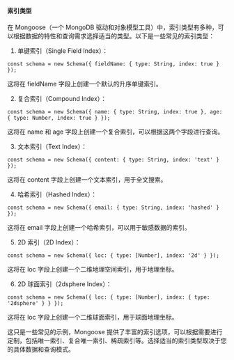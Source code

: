 #### 索引类型

在 Mongoose（一个 MongoDB 驱动和对象模型工具）中，索引类型有多种，可以根据数据的特性和查询需求选择适当的类型。以下是一些常见的索引类型：

1. 单键索引（Single Field Index）：

```
const schema = new Schema({ fieldName: { type: String, index: true } });
```
这将在 fieldName 字段上创建一个默认的升序单键索引。

2. 复合索引（Compound Index）：

```
const schema = new Schema({ name: { type: String, index: true }, age: { type: Number, index: true } });
```
这将在 name 和 age 字段上创建一个复合索引，可以根据这两个字段进行查询。

3. 文本索引（Text Index）：

```
const schema = new Schema({ content: { type: String, index: 'text' } });
```
这将在 content 字段上创建一个文本索引，用于全文搜索。

4. 哈希索引（Hashed Index）：

```
const schema = new Schema({ email: { type: String, index: 'hashed' } });
```
这将在 email 字段上创建一个哈希索引，可以用于敏感数据的索引。

5. 2D 索引（2D Index）：

```
const schema = new Schema({ loc: { type: [Number], index: '2d' } });
```
这将在 loc 字段上创建一个二维地理空间索引，用于地理坐标。

6. 2D 球面索引（2dsphere Index）：

```
const schema = new Schema({ loc: { type: [Number], index: { type: '2dsphere' } } });
```
这将在 loc 字段上创建一个二维球面索引，用于球面地理坐标。

这只是一些常见的示例，Mongoose 提供了丰富的索引选项，可以根据需要进行定制，包括唯一索引、复合唯一索引、稀疏索引等。选择适当的索引类型取决于您的具体数据和查询模式。